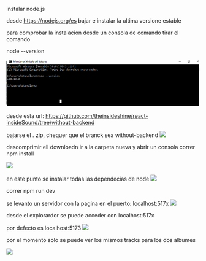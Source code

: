 instalar node.js

desde https://nodejs.org/es bajar e instalar la ultima versione estable

para comprobar la instalacion desde un consola de comando tirar el comando 

node --version 

![](images/node-version.png)

desde esta url: https://github.com/theinsideshine/react-insideSound/tree/without-backend

bajarse el . zip, chequer que el branck sea without-backend
![](images/git-branch.jpg)


descomprimir ell downloadn ir a la carpeta nueva y abrir un consola
correr npm install 


![](images/npm-install.jpg)

en este punto se instalar todas las dependecias de node 
![](images/node-create.jpg) 


correr npm run dev 

se levanto un servidor con la pagina en el puerto: localhost:517x
![](images/run-server.jpg) 

desde el explorardor se puede acceder con localhost:517x 


por defecto es localhost:5173
![](images/algum.jpg) 

por el momento solo se puede ver los mismos tracks para los dos albumes 


![](images/tracks.jpg)



